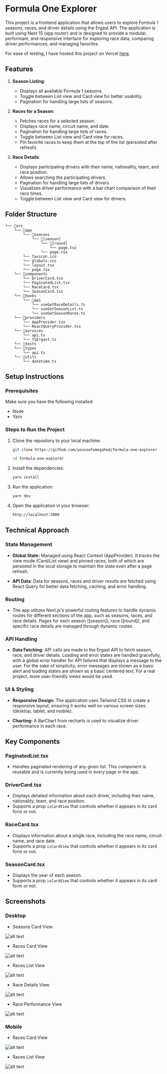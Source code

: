 # Formula One Explorer

This project is a frontend application that allows users to explore Formula 1 seasons, races, and driver details using the Ergast API. The application is built using Next 15 (app router) and is designed to provide a modular, performant, and responsive interface for exploring race data, comparing driver performances, and managing favorites.

For ease of testing, I have hosted this project on Vercel [here](https://formula-one-explorer.vercel.app/seasons/1951).

## Features

1. **Season Listing**:

    - Displays all available Formula 1 seasons.
    - Toggle between List view and Card view for better usability.
    - Pagination for handling large lists of seasons.

2. **Races for a Season**:

    - Fetches races for a selected season.
    - Displays race name, circuit name, and date.
    - Pagination for handling large lists of races.
    - Toggle between List view and Card view for races.
    - Pin favorite races to keep them at the top of the list (persisted after refresh).

3. **Race Details**:
    - Displays participating drivers with their name, nationality, team, and race position.
    - Allows searching the participating drivers.
    - Pagination for handling large lists of drivers
    - Visualizes driver performance with a bar chart comparison of their race times.
    - Toggle between List view and Card view for drivers.

## Folder Structure

```
└── 📁src
    └── 📁app
        └── 📁seasons
            └── 📁[season]
                └── 📁[round]
                    └── page.tsx
                └── page.tsx
        └── favicon.ico
        └── globals.css
        └── layout.tsx
        └── page.tsx
    └── 📁components
        └── DriverCard.tsx
        └── PaginatedList.tsx
        └── RaceCard.tsx
        └── SeasonCard.tsx
    └── 📁hooks
        └── 📁api
            └── useGetRaceDetails.ts
            └── useGetSeasonList.ts
            └── useGetSeasonRaces.ts
    └── 📁providers
        └── AppProvider.tsx
        └── ReactQueryProvider.tsx
    └── 📁services
        └── api.ts
        └── f1Ergast.ts
    └── 📁tests
    └── 📁types
        └── api.ts
    └── 📁utils
        └── datetime.ts
```

## Setup Instructions

### Prerequisites

Make sure you have the following installed:

-   Node
-   Yarn

### Steps to Run the Project

1. Clone the repository to your local machine:

    ```bash
    git clone https://github.com/youssefomegahed/formula-one-explorer

    cd formula-one-explorer
    ```

2. Install the dependencies:

    ```bash
    yarn install
    ```

3. Run the application:

    ```bash
    yarn dev
    ```

4. Open the application in your browser:

    ```bash
    http://localhost:3000
    ```

## Technical Approach

### State Management

-   **Global State:** Managed using React Context (AppProvider). It tracks the view mode (Card/List view) and pinned races, both of which are persisted in the local storage to maintain the state even after a page refresh.

-   **API Data**: Data for seasons, races and driver results are fetched using React Query for better data fetching, caching, and error handling.

### Routing

-   The app utilizes Next.js's powerful routing features to handle dynamic routes for different sections of the app, such as seasons, races, and race details. Pages for each season ([season]), race ([round]), and specific race details are managed through dynamic routes.

### API Handling

-   **Data Fetching:** API calls are made to the Ergast API to fetch season, race, and driver details. Loading and error states are handled gracefully, with a global error handler for API failures that displays a message to the user. For the sake of simplicity, error messages are shown as a basic alert and loading states are shown as a basic centered text. For a real project, more user-friendly views would be used.

### UI & Styling

-   **Responsive Design:** The application uses Tailwind CSS to create a responsive layout, ensuring it works well on various screen sizes (desktop, tablet, and mobile).

-   **Charting:** A BarChart from recharts is used to visualize driver performance in each race.

## Key Components

### PaginatedList.tsx

-   Handles paginated rendering of any given list. This component is reusable and is currently being used in every page in the app.

### DriverCard.tsx

-   Displays detailed information about each driver, including their name, nationality, team, and race position.
-   Supports a prop `isCardView` that controls whether it appears in its card form or not.

### RaceCard.tsx

-   Displays information about a single race, including the race name, circuit name, and race date.
-   Supports a prop `isCardView` that controls whether it appears in its card form or not.

### SeasonCard.tsx

-   Displays the year of each season.
-   Supports a prop `isCardView` that controls whether it appears in its card form or not.

## Screenshots

### Desktop

-   Seasons Card View

![alt text](/screenshots/image.png)

-   Races Card View

![alt text](/screenshots/image-2.png)

-   Races List View

![alt text](/screenshots/image-3.png)

-   Race Details View

![alt text](/screenshots/image-4.png)

-   Race Performance View

![alt text](/screenshots/image-5.png)

### Mobile

-   Races Card View

![alt text](/screenshots/image-6.png)

-   Races List View

![alt text](/screenshots/image-7.png)
